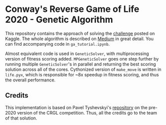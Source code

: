 # Conway's Reverse Game of Life 2020 - Genetic Algorithm

This repository contains the approach of solving the [challenge](https://www.kaggle.com/c/conways-reverse-game-of-life-2020) posted on Kaggle. The whole algorithm is described on [Medium](https://medium.com/@ptyshevs/rgol-ga-1cafc67db6c7) in great detail. You can find accompanying code in `ga_tutorial.ipynb`.

Almost equivalent code is used in `GeneticSolver`, with multiprocessing version of fitness scoring added. `MPGeneticSolver` goes one step further by running multiple `GeneticSolver`'s in parallel and returning the best scoring solution across all of the cores. Cythonized version of `make_move` is written in `life.pyx`, which is responsible for ~8x speedup in fitness scoring, and thus the overall performance.

## Credits

This implementation is based on Pavel Tyshevskyi's [repository](https://github.com/ptyshevs/rgol_ga) on the pre-2020 version of the CRGL competition. Thus, all the credits go to the team of that solution.
